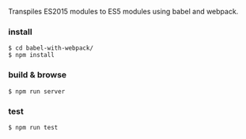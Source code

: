 Transpiles ES2015 modules to ES5 modules using babel and webpack.

### install

```
$ cd babel-with-webpack/
$ npm install
```

### build & browse

```
$ npm run server
```

### test

```
$ npm run test
```
